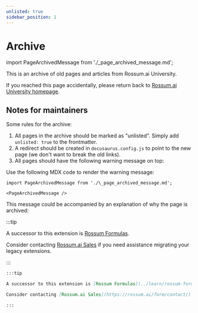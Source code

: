 ```yaml
---
unlisted: true
sidebar_position: 1
---
```


# Archive

import PageArchivedMessage from './\_page_archived_message.md';

This is an archive of old pages and articles from Rossum.ai University.

If you reached this page accidentally, please return back to [Rossum.ai University homepage](/).

## Notes for maintainers

Some rules for the archive:

1. All pages in the archive should be marked as "unlisted". Simply add `unlisted: true` to the frontmatter.
1. A redirect should be created in `docusaurus.config.js` to point to the new page (we don't want to break the old links).
1. All pages should have the following warning message on top:

<PageArchivedMessage test="**a**" />

Use the following MDX code to render the warning message:

```text
import PageArchivedMessage from './\_page_archived_message.md';

<PageArchivedMessage />
```

This message could be accompanied by an explanation of why the page is archived:

:::tip

A successor to this extension is [Rossum Formulas](../learn/rossum-formulas/index.md).

Consider contacting [Rossum.ai Sales](https://rossum.ai/form/contact/) if you need assistance migrating your legacy extensions.

:::

```markdown
:::tip

A successor to this extension is [Rossum Formulas](../learn/rossum-formulas/index.md).

Consider contacting [Rossum.ai Sales](https://rossum.ai/form/contact/) if you need assistance migrating your legacy extensions.

:::
```
